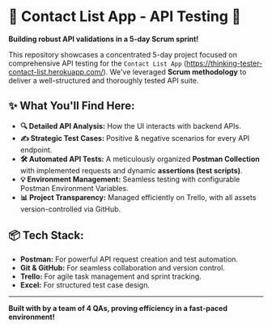 
# 🚀 Contact List App - API Testing  🚀

**Building robust API validations in a 5-day Scrum sprint!**

This repository showcases a concentrated 5-day project focused on comprehensive API testing for the `Contact List App` (https://thinking-tester-contact-list.herokuapp.com/).
We've leveraged **Scrum methodology** to deliver a well-structured and thoroughly tested API suite.

## ✨ What You'll Find Here:

* **🔍 Detailed API Analysis:** How the UI interacts with backend APIs.
* **✍️ Strategic Test Cases:** Positive & negative scenarios for every API endpoint.
* **🛠️ Automated API Tests:** A meticulously organized **Postman Collection** with implemented requests and dynamic **assertions (test scripts)**.
* **💡 Environment Management:** Seamless testing with configurable Postman Environment Variables.
* **📊 Project Transparency:** Managed efficiently on Trello, with all assets version-controlled via GitHub.

## 📦 Tech Stack:

* **Postman:** For powerful API request creation and test automation.
* **Git & GitHub:** For seamless collaboration and version control.
* **Trello:** For agile task management and sprint tracking.
* **Excel:** For structured test case design.

---

**Built with by a team of 4 QAs, proving efficiency in a fast-paced environment!**
```
